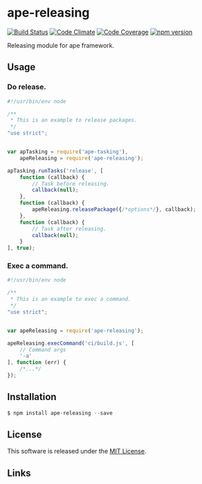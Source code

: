 ape-releasing
==========

[![Build Status][my_travis_badge_url]][my_travis_url]
[![Code Climate][my_codeclimate_badge_url]][my_codeclimate_url]
[![Code Coverage][my_codeclimate_coverage_badge_url]][my_codeclimate_url]
[![npm version][my_npm_budge_url]][my_npm_url]

Releasing module for ape framework.


Usage
----

### Do release.

```javascript
#!/usr/bin/env node

/**
 * This is an example to release packages.
 */
"use strict";


var apTasking = require('ape-tasking'),
    apeReleasing = require('ape-releasing');

apTasking.runTasks('release', [
    function (callback) {
        // Task before releasing.
        callback(null);
    },
    function (callback) {
        apeReleasing.releasePackage({/*options*/}, callback);
    },
    function (callback) {
        // Task after releasing.
        callback(null);
    }
], true);

```

### Exec a command.

```javascript
#!/usr/bin/env node

/**
 * This is an example to exec a command.
 */
"use strict";


var apeReleasing = require('ape-releasing');

apeReleasing.execCommand('ci/build.js', [
    // Command args
    '-a'
], function (err) {
    /*...*/
});
```


Installation
----

```javascript
$ npm install ape-releasing --save
```


License
-------
This software is released under the [MIT License][my_license_url].


Links
------



[npm_url]: https://www.npmjs.org/
[my_repo_url]: https://github.com/ape-repo/ape-releasing
[my_travis_url]: http://travis-ci.org/ape-repo/ape-releasing
[my_travis_badge_url]: http://img.shields.io/travis/ape-repo/ape-releasing.svg?style=flat
[my_license_url]: https://github.com/ape-repo/ape-releasing/blob/master/LICENSE
[my_codeclimate_url]: http://codeclimate.com/github/ape-repo/ape-releasing
[my_codeclimate_badge_url]: http://img.shields.io/codeclimate/github/ape-repo/ape-releasing.svg?style=flat
[my_codeclimate_coverage_badge_url]: http://img.shields.io/codeclimate/coverage/github/ape-repo/ape-releasing.svg?style=flat
[my_coverage_url]: http://ape-repo.github.io/ape-releasing/coverage/lcov-report
[my_npm_url]: http://www.npmjs.org/package/ape-releasing
[my_npm_budge_url]: http://img.shields.io/npm/v/ape-releasing.svg?style=flat

